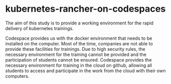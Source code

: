 # kubernetes-rancher-on-codespaces

The aim of this study is to provide a working environment for the rapid delivery of kubernetes trainings. 

Codespace provides us with the docker environment that needs to be installed on the computer. Most of the time, companies are not able to provide these facilities for trainings. Due to high security rules, the necessary environment for the training cannot be provided and the participation of students cannot be ensured. Codespace provides the necessary environment for training in the cloud on github, allowing all students to access and participate in the work from the cloud with their own computers. 
